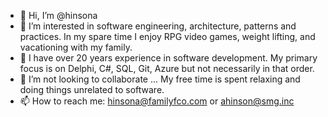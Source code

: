 - 👋 Hi, I’m @hinsona
- 👀 I’m interested in software engineering, architecture, patterns and practices. In my spare time I enjoy RPG video games, weight lifting, and vacationing with my family.
- 🌱 I have over 20 years experience in software development. My primary focus is on Delphi, C#, SQL, Git, Azure but not necessarily in that order. 
- 💞️ I’m not looking to collaborate ... My free time is spent relaxing and doing things unrelated to software.
- 📫 How to reach me: hinsona@familyfco.com or ahinson@smg.inc

<!---
hinsona/hinsona is a ✨ special ✨ repository because its `README.md` (this file) appears on your GitHub profile.
You can click the Preview link to take a look at your changes.
--->
